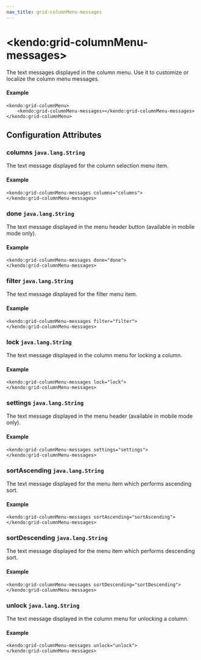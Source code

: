 ```yaml
---
nav_title: grid-columnMenu-messages
---
```


# \<kendo:grid-columnMenu-messages\>

The text messages displayed in the column menu. Use it to customize or localize the column menu messages.

#### Example
    <kendo:grid-columnMenu>
        <kendo:grid-columnMenu-messages></kendo:grid-columnMenu-messages>
    </kendo:grid-columnMenu>

## Configuration Attributes

### columns `java.lang.String`

The text message displayed for the column selection menu item.

#### Example
    <kendo:grid-columnMenu-messages columns="columns">
    </kendo:grid-columnMenu-messages>

### done `java.lang.String`

The text message displayed in the menu header button (available in mobile mode only).

#### Example
    <kendo:grid-columnMenu-messages done="done">
    </kendo:grid-columnMenu-messages>

### filter `java.lang.String`

The text message displayed for the filter menu item.

#### Example
    <kendo:grid-columnMenu-messages filter="filter">
    </kendo:grid-columnMenu-messages>

### lock `java.lang.String`

The text message displayed in the column menu for locking a column.

#### Example
    <kendo:grid-columnMenu-messages lock="lock">
    </kendo:grid-columnMenu-messages>

### settings `java.lang.String`

The text message displayed in the menu header (available in mobile mode only).

#### Example
    <kendo:grid-columnMenu-messages settings="settings">
    </kendo:grid-columnMenu-messages>

### sortAscending `java.lang.String`

The text message displayed for the menu item which performs ascending sort.

#### Example
    <kendo:grid-columnMenu-messages sortAscending="sortAscending">
    </kendo:grid-columnMenu-messages>

### sortDescending `java.lang.String`

The text message displayed for the menu item which performs descending sort.

#### Example
    <kendo:grid-columnMenu-messages sortDescending="sortDescending">
    </kendo:grid-columnMenu-messages>

### unlock `java.lang.String`

The text message displayed in the column menu for unlocking a column.

#### Example
    <kendo:grid-columnMenu-messages unlock="unlock">
    </kendo:grid-columnMenu-messages>

